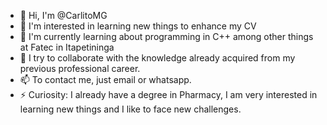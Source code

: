 - 👋 Hi, I'm @CarlitoMG
- 👀 I'm interested in learning new things to enhance my CV
- 🌱 I'm currently learning about programming in C++ among other things at Fatec in Itapetininga
- 💞️ I try to collaborate with the knowledge already acquired from my previous professional career.
- 📫 To contact me, just email or whatsapp.
- ⚡ Curiosity: I already have a degree in Pharmacy, I am very interested in learning new things and I like to face new challenges.

<!---
CarlitoMG/CarlitoMG is a ✨ special ✨ repository because its `README.md` (this file) appears on your GitHub profile.
You can click the Preview link to take a look at your changes.
--->
